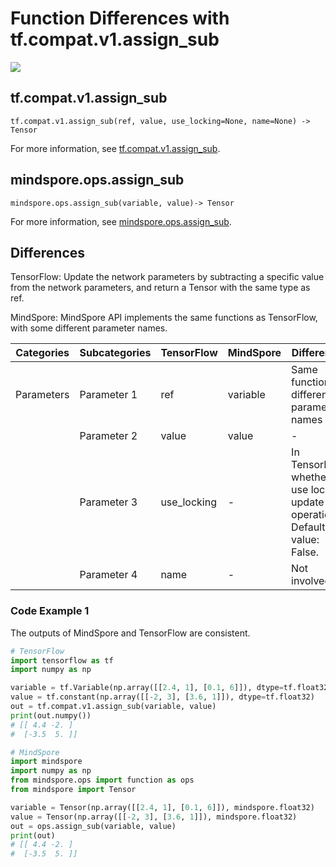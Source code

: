 # Function Differences with tf.compat.v1.assign_sub

<a href="https://gitee.com/mindspore/docs/blob/r1.11/docs/mindspore/source_en/note/api_mapping/tensorflow_diff/assign_sub.md" target="_blank"><img src="https://mindspore-website.obs.cn-north-4.myhuaweicloud.com/website-images/r1.11/resource/_static/logo_source_en.png"></a>

## tf.compat.v1.assign_sub

```text
tf.compat.v1.assign_sub(ref, value, use_locking=None, name=None) -> Tensor
```

For more information, see [tf.compat.v1.assign_sub](https://tensorflow.google.cn/versions/r2.6/api_docs/python/tf/compat/v1/assign_sub).

## mindspore.ops.assign_sub

```text
mindspore.ops.assign_sub(variable, value)-> Tensor
```

For more information, see [mindspore.ops.assign_sub](https://www.mindspore.cn/docs/en/r1.11/api_python/ops/mindspore.ops.assign_sub.html).

## Differences

TensorFlow: Update the network parameters by subtracting a specific value from the network parameters, and return a Tensor with the same type as ref.

MindSpore: MindSpore API implements the same functions as TensorFlow, with some different parameter names.

| Categories | Subcategories |TensorFlow | MindSpore | Differences |
| --- | --- | --- | --- |---|
|Parameters | Parameter 1 | ref | variable        | Same function, different parameter names           |
|  | Parameter 2 | value       | value          | - |
|  | Parameter 3 | use_locking       | -         | In TensorFlow, whether to use locks in update operations. Default value: False. |
|  | Parameter 4 | name | -           | Not involved |

### Code Example 1

The outputs of MindSpore and TensorFlow are consistent.

```python
# TensorFlow
import tensorflow as tf
import numpy as np

variable = tf.Variable(np.array([[2.4, 1], [0.1, 6]]), dtype=tf.float32)
value = tf.constant(np.array([[-2, 3], [3.6, 1]]), dtype=tf.float32)
out = tf.compat.v1.assign_sub(variable, value)
print(out.numpy())
# [[ 4.4 -2. ]
#  [-3.5  5. ]]

# MindSpore
import mindspore
import numpy as np
from mindspore.ops import function as ops
from mindspore import Tensor

variable = Tensor(np.array([[2.4, 1], [0.1, 6]]), mindspore.float32)
value = Tensor(np.array([[-2, 3], [3.6, 1]]), mindspore.float32)
out = ops.assign_sub(variable, value)
print(out)
# [[ 4.4 -2. ]
#  [-3.5  5. ]]
```
